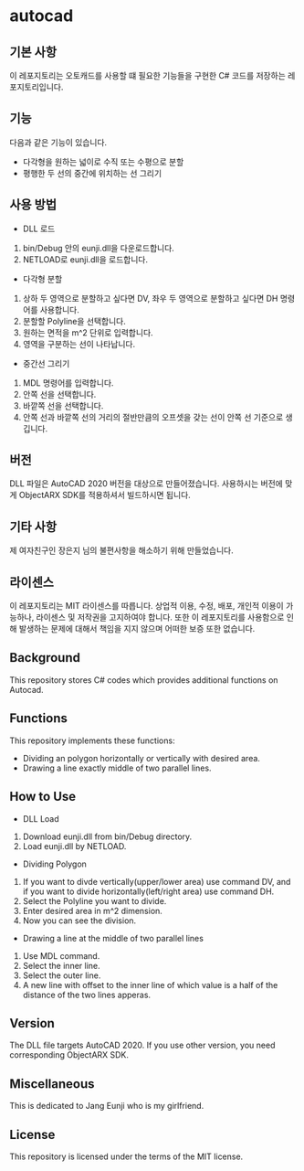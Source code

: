 # autocad
## 기본 사항
이 레포지토리는 오토캐드를 사용할 떄 필요한 기능들을 구현한 C# 코드를 저장하는 레포지토리입니다.

## 기능
다음과 같은 기능이 있습니다.
* 다각형을 원하는 넓이로 수직 또는 수평으로 분할
* 평행한 두 선의 중간에 위치하는 선 그리기
## 사용 방법
* DLL 로드
1. bin/Debug 안의 eunji.dll을 다운로드합니다.
2. NETLOAD로 eunji.dll을 로드합니다.

* 다각형 분할
1. 상하 두 영역으로 분할하고 싶다면 DV, 좌우 두 영역으로 분할하고 싶다면 DH 명령어를 사용합니다.
2. 분할할 Polyline을 선택합니다.
3. 원하는 면적을 m^2 단위로 입력합니다.
4. 영역을 구분하는 선이 나타납니다.

* 중간선 그리기
1. MDL 명령어를 입력합니다.
2. 안쪽 선을 선택합니다.
3. 바깥쪽 선을 선택합니다.
4. 안쪽 선과 바깥쪽 선의 거리의 절반만큼의 오프셋을 갖는 선이 안쪽 선 기준으로 생깁니다.

## 버전
DLL 파일은 AutoCAD 2020 버전을 대상으로 만들어졌습니다. 사용하시는 버전에 맞게 ObjectARX SDK를 적용하셔서 빌드하시면 됩니다.
## 기타 사항
제 여자친구인 장은지 님의 불편사항을 해소하기 위해 만들었습니다.

## 라이센스
이 레포지토리는 MIT 라이센스를 따릅니다. 상업적 이용, 수정, 배포, 개인적 이용이 가능하나, 라이센스 및 저작권을 고지하여야 합니다. 또한 이 레포지토리를 사용함으로 인해 발생하는 문제에 대해서 책임을 지지 않으며 어떠한 보증 또한 없습니다.

## Background
This repository stores C# codes which provides additional functions on Autocad.

## Functions
This repository implements these functions:
* Dividing an polygon horizontally or vertically with desired area.
* Drawing a line exactly middle of two parallel lines.

## How to Use
* DLL Load
1. Download eunji.dll from bin/Debug directory.
2. Load eunji.dll by NETLOAD.

* Dividing Polygon
1. If you want to divde vertically(upper/lower area) use command DV, and if you want to divide horizontally(left/right area) use command DH.
2. Select the Polyline you want to divide.
3. Enter desired area in m^2 dimension.
4. Now you can see the division.

* Drawing a line at the middle of two parallel lines
1. Use MDL command.
2. Select the inner line.
3. Select the outer line.
4. A new line with offset to the inner line of which value is a half of the distance of the two lines apperas.
## Version
The DLL file targets AutoCAD 2020. If you use other version, you need corresponding ObjectARX SDK.
## Miscellaneous
This is dedicated to Jang Eunji who is my girlfriend.

## License
This repository is licensed under the terms of the MIT license.